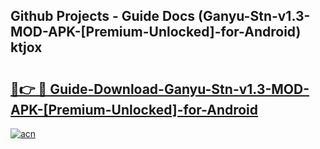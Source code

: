 ## Github Projects - Guide Docs (Ganyu-Stn-v1.3-MOD-APK-[Premium-Unlocked]-for-Android) ktjox

# <h2><a href="https://apkcomod.com?title=Ganyu-Stn-v1.3-MOD-APK-[Premium-Unlocked]-for-Android">🔗👉 🔴 Guide-Download-Ganyu-Stn-v1.3-MOD-APK-[Premium-Unlocked]-for-Android </a></h2>

[![acn](https://github.com/user-attachments/assets/0f9c940e-d8b0-45ae-aac7-cd30a18b3e1c)](https://apkcomod.com?title=Ganyu-Stn-v1.3-MOD-APK-[Premium-Unlocked]-for-Android)
